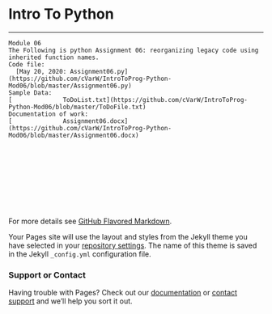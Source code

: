 # Intro To Python
---




```
Module 06
The Following is python Assignment 06: reorganizing legacy code using inherited function names.
Code file:
  [May 20, 2020: Assignment06.py](https://github.com/cVarW/IntroToProg-Python-Mod06/blob/master/Assignment06.py)
Sample Data:
[              ToDoList.txt](https://github.com/cVarW/IntroToProg-Python-Mod06/blob/master/ToDoFile.txt)
Documentation of work:
[              Assignment06.docx](https://github.com/cVarW/IntroToProg-Python-Mod06/blob/master/Assignment06.docx)











```

For more details see [GitHub Flavored Markdown](https://guides.github.com/features/mastering-markdown/).



Your Pages site will use the layout and styles from the Jekyll theme you have selected in your [repository settings](https://github.com/cVarW/IntroToProg-Python-Mod06/settings). The name of this theme is saved in the Jekyll `_config.yml` configuration file.

### Support or Contact

Having trouble with Pages? Check out our [documentation](https://help.github.com/categories/github-pages-basics/) or [contact support](https://github.com/contact) and we’ll help you sort it out.
